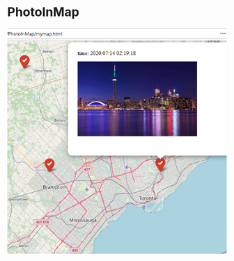 # PhotoInMap 

![Image of PhotoInMap](https://github.com/qianzhangut/PhotoInMap/blob/master/example.PNG)